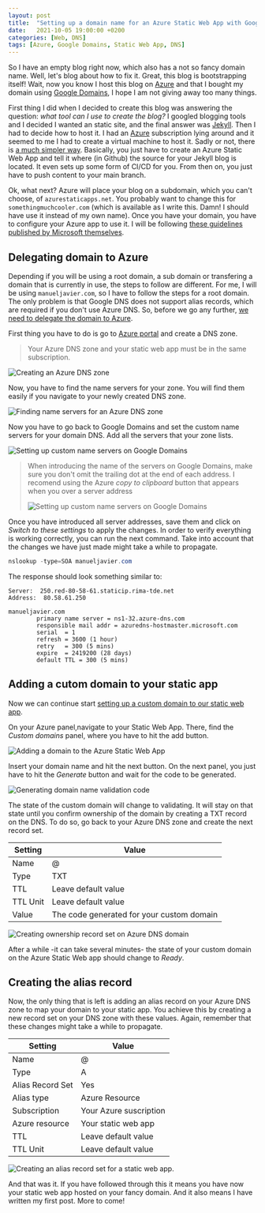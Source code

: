```yaml
---
layout: post
title:  "Setting up a domain name for an Azure Static Web App with Google domains"
date:   2021-10-05 19:00:00 +0200
categories: [Web, DNS]
tags: [Azure, Google Domains, Static Web App, DNS] 
---
```


So I have an empty blog right now, which also has a not so fancy domain name. Well, let's blog about how to fix it. Great, this blog is bootstrapping itself! Wait, now you know I host this blog on [Azure](https://azure.microsoft.com/en-us/) and that I bought my domain using [Google Domains](https://domains.google/), I hope I am not giving away too many things.

First thing I did when I decided to create this blog was answering the question: _what tool can I use to create the blog?_ I googled blogging tools and I decided I wanted an static site, and the final answer was [Jekyll](https://jekyllrb.com/). Then I had to decide how to host it. I had an [Azure](https://azure.microsoft.com/en-us/) subscription lying around and it seemed to me I had to create a virtual machine to host it. Sadly or not, there is [a much simpler way](https://docs.microsoft.com/en-us/azure/static-web-apps/publish-jekyll). Basically, you just have to create an Azure Static Web App and tell it where (in Github) the source for your Jekyll blog is located. It even sets up some form of CI/CD for you. From then on, you just have to push content to your main branch.

Ok, what next? Azure will place your blog on a subdomain, which you can't choose, of `azurestaticapps.net`. You probably want to change this for `somethingmuchcooler.com` (which is available as I write this. Damn! I should have use it instead of my own name). Once you have your domain, you have to configure your Azure app to use it. I will be following [these guidelines published by Microsoft themselves](https://docs.microsoft.com/en-us/azure/static-web-apps/custom-domain?tabs=azure-dns). 

## Delegating domain to Azure

Depending if you will be using a root domain, a sub domain or transfering a domain that is currently in use, the steps to follow are different. For me, I will be using `manueljavier.com`, so I have to follow the steps for a root domain. The only problem is that Google DNS does not support alias records, which are required if you don't use Azure DNS. So, before we go any further, [we need to delegate the domain to Azure](https://docs.microsoft.com/en-us/azure/dns/dns-delegate-domain-azure-dns).

First thing you have to do is go to [Azure portal](https://portal.azure.com/) and create a DNS zone.

>Your Azure DNS zone and your static web app must be in the same subscription.

![Creating an Azure DNS zone](/assets/images/2021/october/setting_up_a_domain_name_for_an_azure_static_web_app/az_create_dns_zone.png)

Now, you have to find the name servers for your zone. You will find them easily if you navigate to your newly created DNS zone.

![Finding name servers for an Azure DNS zone](/assets/images/2021/october/setting_up_a_domain_name_for_an_azure_static_web_app/az_find_dns_zone_dns.png)

Now you have to go back to Google Domains and set the custom name servers for your domain DNS. Add all the servers that your zone lists.

![Setting up custom name servers on Google Domains](/assets/images/2021/october/setting_up_a_domain_name_for_an_azure_static_web_app/gd_fdelegate_dns.png)

> When introducing the name of the servers on Google Domains, make sure you don't omit the trailing dot at the end of each address. I recomend using the Azure _copy to clipboard_ button that appears when you over a server address
>
>![Setting up custom name servers on Google Domains](/assets/images/2021/october/setting_up_a_domain_name_for_an_azure_static_web_app/azure_copy_to_clipboard_button.png)

Once you have introduced all server addresses, save them and click on _Switch to these settings_ to apply the changes. In order to verify everything is working correctly, you can run the next command. Take into account that the changes we have just made might take a while to propagate.

~~~~powershell
nslookup -type=SOA manueljavier.com
~~~~

The response should look something similar to:

~~~~
Server:  250.red-80-58-61.staticip.rima-tde.net
Address:  80.58.61.250

manueljavier.com
        primary name server = ns1-32.azure-dns.com
        responsible mail addr = azuredns-hostmaster.microsoft.com
        serial  = 1
        refresh = 3600 (1 hour)
        retry   = 300 (5 mins)
        expire  = 2419200 (28 days)
        default TTL = 300 (5 mins)
~~~~

## Adding a cutom domain to your static app

Now we can continue start [setting up a custom domain to our static web app](https://docs.microsoft.com/en-us/azure/static-web-apps/custom-domain?tabs=azure-dns). 

On your Azure panel,navigate to your Static Web App. There, find the _Custom domains_ panel, where you have to hit the add button.

![Adding a domain to the Azure Static Web App](/assets/images/2021/october/setting_up_a_domain_name_for_an_azure_static_web_app/az_add_custom_domain.png)

Insert your domain name and hit the next button. On the next panel, you just have to hit the _Generate_ button and wait for the code to be generated.

![Generating domain name validation code](/assets/images/2021/october/setting_up_a_domain_name_for_an_azure_static_web_app/az_copy_code.png)

The state of the custom domain will change to validating. It will stay on that state until you confirm ownership of the domain by creating a TXT record on the DNS. To do so, go back to your Azure DNS zone and create the next record set.

|Setting|  Value |
|---|---|
| Name   | @   |
| Type   | TXT   |
| TTL  |  Leave default value |
| TTL Unit  |  Leave default value |
| Value |  The code generated for your custom domain |

![Creating ownership record set on Azure DNS domain](/assets/images/2021/october/setting_up_a_domain_name_for_an_azure_static_web_app/az_create_validation_record.png)

After a while -it can take several minutes- the state of your custom domain on the Azure Static Web app should change to _Ready_. 

## Creating the alias record

Now, the only thing that is left is adding an alias record on your Azure DNS zone to map your domain to your static app. You achieve this by creating a new record set on your DNS zone with these values. Again, remember that these changes might take a while to propagate.

|Setting|  Value |
|---|---|
| Name   | @   |
| Type   | A   |
| Alias Record Set |  Yes |
| Alias type  |  Azure Resource |
| Subscription |  Your Azure suscription |
| Azure resource |  Your static web app |
| TTL  |  Leave default value |
| TTL Unit  |  Leave default value |

![Creating an alias record set for a static web app](/assets/images/2021/october/setting_up_a_domain_name_for_an_azure_static_web_app/az_create_validation_record.png).

And that was it. If you have followed through this it means you have now your static web app hosted on your fancy domain. And it also means I have written my first post. More to come!

